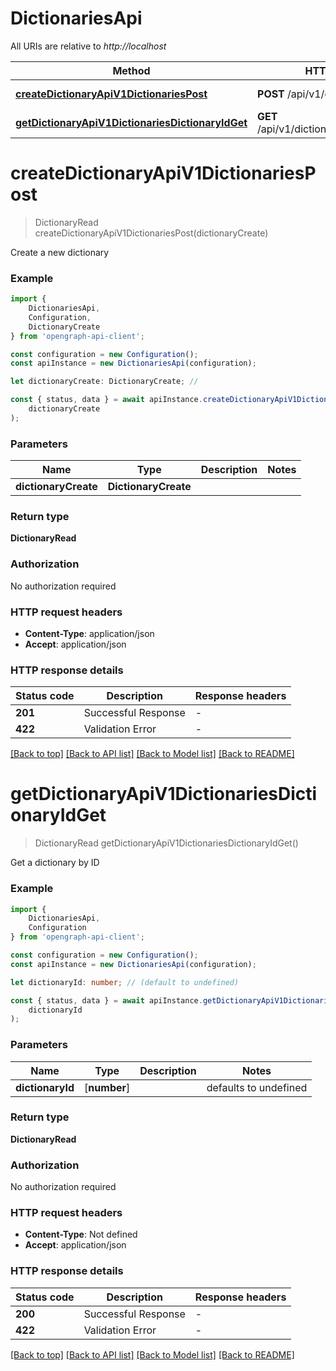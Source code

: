 # DictionariesApi

All URIs are relative to *http://localhost*

|Method | HTTP request | Description|
|------------- | ------------- | -------------|
|[**createDictionaryApiV1DictionariesPost**](#createdictionaryapiv1dictionariespost) | **POST** /api/v1/dictionaries/ | Create Dictionary|
|[**getDictionaryApiV1DictionariesDictionaryIdGet**](#getdictionaryapiv1dictionariesdictionaryidget) | **GET** /api/v1/dictionaries/{dictionary_id} | Get Dictionary|

# **createDictionaryApiV1DictionariesPost**
> DictionaryRead createDictionaryApiV1DictionariesPost(dictionaryCreate)

Create a new dictionary

### Example

```typescript
import {
    DictionariesApi,
    Configuration,
    DictionaryCreate
} from 'opengraph-api-client';

const configuration = new Configuration();
const apiInstance = new DictionariesApi(configuration);

let dictionaryCreate: DictionaryCreate; //

const { status, data } = await apiInstance.createDictionaryApiV1DictionariesPost(
    dictionaryCreate
);
```

### Parameters

|Name | Type | Description  | Notes|
|------------- | ------------- | ------------- | -------------|
| **dictionaryCreate** | **DictionaryCreate**|  | |


### Return type

**DictionaryRead**

### Authorization

No authorization required

### HTTP request headers

 - **Content-Type**: application/json
 - **Accept**: application/json


### HTTP response details
| Status code | Description | Response headers |
|-------------|-------------|------------------|
|**201** | Successful Response |  -  |
|**422** | Validation Error |  -  |

[[Back to top]](#) [[Back to API list]](../README.md#documentation-for-api-endpoints) [[Back to Model list]](../README.md#documentation-for-models) [[Back to README]](../README.md)

# **getDictionaryApiV1DictionariesDictionaryIdGet**
> DictionaryRead getDictionaryApiV1DictionariesDictionaryIdGet()

Get a dictionary by ID

### Example

```typescript
import {
    DictionariesApi,
    Configuration
} from 'opengraph-api-client';

const configuration = new Configuration();
const apiInstance = new DictionariesApi(configuration);

let dictionaryId: number; // (default to undefined)

const { status, data } = await apiInstance.getDictionaryApiV1DictionariesDictionaryIdGet(
    dictionaryId
);
```

### Parameters

|Name | Type | Description  | Notes|
|------------- | ------------- | ------------- | -------------|
| **dictionaryId** | [**number**] |  | defaults to undefined|


### Return type

**DictionaryRead**

### Authorization

No authorization required

### HTTP request headers

 - **Content-Type**: Not defined
 - **Accept**: application/json


### HTTP response details
| Status code | Description | Response headers |
|-------------|-------------|------------------|
|**200** | Successful Response |  -  |
|**422** | Validation Error |  -  |

[[Back to top]](#) [[Back to API list]](../README.md#documentation-for-api-endpoints) [[Back to Model list]](../README.md#documentation-for-models) [[Back to README]](../README.md)

